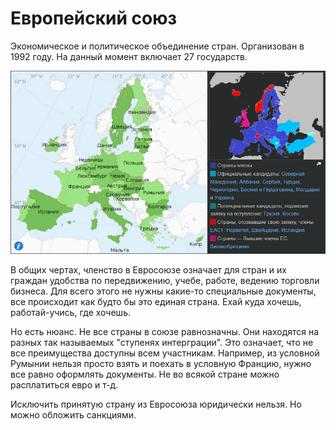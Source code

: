 # Европейский союз

Экономическое и политическое объединение стран. Организован в 1992 году. На данный момент включает 27 государств.

<img src="img/image-20230805102803373.png" alt="image-20230805102803373" style="zoom:80%;" />

В общих чертах, членство в Евросоюзе означает для стран и их граждан удобства по передвижению, учебе, работе, ведению торговли бизнеса. Для всего этого не нужны какие-то специальные документы, все происходит как будто бы это единая страна. Ехай куда хочешь, работай-учись, где хочешь.

Но есть нюанс. Не все страны в союзе равнозначны. Они находятся на разных так называемых "ступенях интерграции". Это означает, что не все преимущества доступны всем участникам. Например, из условной Румынии нельзя просто взять и поехать в условную Францию, нужно все равно оформлять документы. Не во всякой стране можно расплатиться евро и т-д.

Исключить принятую страну из Евросоюза юридически нельзя. Но можно обложить санкциями.